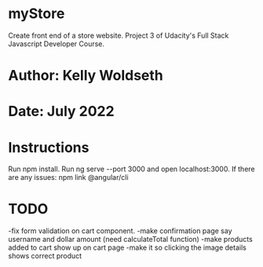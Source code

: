 # myStore
Create front end of a store website. Project 3 of Udacity's Full Stack Javascript Developer Course.

# Author: Kelly Woldseth
# Date: July 2022


# Instructions
Run npm install.
Run ng serve --port 3000 and open localhost:3000.
If there are any issues: npm link @angular/cli

# TODO

-fix form validation on cart component.
-make confirmation page say username and dollar amount (need calculateTotal function)
-make products added to cart show up on cart page
-make it so clicking the image details shows correct product